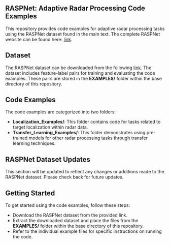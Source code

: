 ## RASPNet: Adaptive Radar Processing Code Examples
This repository provides code examples for adaptive radar processing tasks using the RASPNet dataset found in the main text. 
The complete RASPNet website can be found here: [link](https://shyamven.github.io/RASPNet/).

## Dataset
The RASPNet dataset can be downloaded from the following [link](https://duke.is/8/jvkg). The dataset includes feature-label pairs for training and evaluating the code examples. These pairs are stored in the **EXAMPLES/** folder within the base directory of this repository.

## Code Examples
The code examples are categorized into two folders:

- **Localization_Examples/**: This folder contains code for tasks related to target localization within radar data.
- **Transfer_Learning_Examples/**: This folder demonstrates using pre-trained models for other radar processing tasks through transfer learning techniques.

## RASPNet Dataset Updates
This section will be updated to reflect any changes or additions made to the RASPNet dataset. Please check back for future updates.

## Getting Started
To get started using the code examples, follow these steps:
- Download the RASPNet dataset from the provided link.
- Extract the downloaded dataset and place the files from the **EXAMPLES/** folder within the base directory of this repository.
- Refer to the individual example files for specific instructions on running the code.
